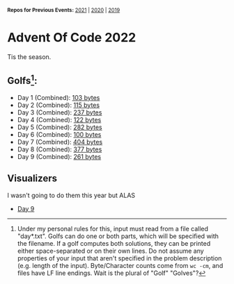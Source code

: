 <sup>
  <strong>Repos for Previous Events:</strong>
  <a href=https://github.com/Pyroan/AdventOfCode2021>2021</a> |
  <a href=https://github.com/Pyroan/AdventOfCode2020>2020</a> |
  <a href=https://github.com/Pyroan/AdventOfCode2019>2019</a>
</sup>

# Advent Of Code 2022
Tis the season.

## Golfs[^1]:
- Day 1 (Combined): [103 bytes](day1/day1golf.py)
- Day 2 (Combined): [115 bytes](day2/day2golf.py)
- Day 3 (Combined): [237 bytes](day3/day3golf.py)
- Day 4 (Combined): [122 bytes](day4/day4golf.py)
- Day 5 (Combined): [282 bytes](day5/day5golf.py)
- Day 6 (Combined): [100 bytes](day6/day6golf.py)
- Day 7 (Combined): [404 bytes](day7/day7golf.py)
- Day 8 (Combined): [377 bytes](day8/day8golf.py)
- Day 9 (Combined): [261 bytes](day9/day9golf.py)

[^1]: Under my personal rules for this, input must read from a file called "day\*.txt". Golfs can do one or both parts, which will be specified with the filename. If a golf computes both solutions, they can be printed either space-separated or on their own lines. Do not assume any properties of your input that aren't specified in the problem description (e.g. length of the input). Byte/Character counts come from `wc -cm`, and files have LF line endings. Wait is the plural of "Golf" "Golves"?


## Visualizers
I wasn't going to do them this year but ALAS

- [Day 9](day9/day9viz.py)